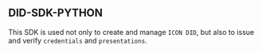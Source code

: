 ## DID-SDK-PYTHON

This SDK is used not only to create and manage `ICON DID`, but also to issue and verify `credentials` and `presentations`.

